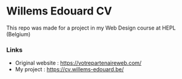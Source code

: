 # Willems Edouard CV

This repo was made for a project in my Web Design course at HEPL (Belgium)

### Links

- Original website : https://votrepartenaireweb.com/
- My project : https://cv.willems-edouard.be/